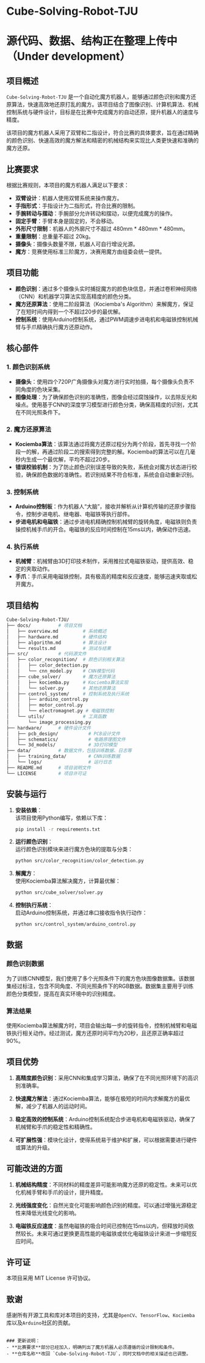 
# Cube-Solving-Robot-TJU

# 源代码、数据、结构正在整理上传中（Under development）

## 项目概述
`Cube-Solving-Robot-TJU` 是一个自动化魔方机器人，能够通过颜色识别和魔方还原算法，快速高效地还原打乱的魔方。该项目结合了图像识别、计算机算法、机械控制系统与硬件设计，目标是在比赛中完成魔方的自动还原，提升机器人的速度与精度。

该项目的魔方机器人采用了双臂和二指设计，符合比赛的具体要求，旨在通过精确的颜色识别、快速高效的魔方解法和精密的机械结构来实现比人类更快速和准确的魔方还原。

## 比赛要求
根据比赛规则，本项目的魔方机器人满足以下要求：
- **双臂设计**：机器人使用双臂系统来操作魔方。
- **手指形式**：手指设计为二指形式，符合比赛的限制。
- **手腕转动与摆动**：手腕部分允许转动和摆动，以便完成魔方的操作。
- **固定手臂**：手臂本身是固定的，不会移动。
- **外形尺寸限制**：机器人的外廓尺寸不超过 480mm * 480mm * 480mm。
- **重量限制**：总重量不超过 20kg。
- **摄像头**：摄像头数量不限，机器人可自行增设光源。
- **魔方**：竞赛使用标准三阶魔方，决赛用魔方由组委会统一提供。

## 项目功能
- **颜色识别**：通过多个摄像头实时捕捉魔方的颜色块信息，并通过卷积神经网络（CNN）和机器学习算法实现高精度的颜色分类。
- **魔方还原算法**：使用二阶段算法（Kociemba's Algorithm）来解魔方，保证了在短时间内得到一个不超过20步的最优解。
- **控制系统**：使用Arduino控制系统，通过PWM调速步进电机和电磁铁控制机械臂与手爪精确执行魔方还原动作。

## 核心部件
### 1. 颜色识别系统
- **摄像头**：使用四个720P广角摄像头对魔方进行实时拍摄，每个摄像头负责不同角度的色块采集。
- **图像处理**：为了确保颜色识别的准确性，图像会经过腐蚀操作，以去除反光和噪点。使用基于CNN的深度学习模型进行颜色分类，确保高精度的识别，尤其在不同光照条件下。

### 2. 魔方还原算法
- **Kociemba算法**：该算法通过将魔方还原过程分为两个阶段，首先寻找一个阶段一的解，再通过阶段二的搜索得到完整的解。Kociemba的算法可以在几毫秒内生成一个最优解，平均不超过20步。
- **错误校验机制**：为了防止颜色识别误差导致的失败，系统会对魔方状态进行校验，确保颜色数据的准确性。若识别结果不符合标准，系统会自动重新识别。

### 3. 控制系统
- **Arduino控制板**：作为机器人“大脑”，接收并解析从计算机传输的还原步骤指令，控制步进电机、继电器、电磁铁等执行部件。
- **步进电机和电磁铁**：通过步进电机精确控制机械臂的旋转角度，电磁铁则负责操控机械手爪的开合。电磁铁的反应时间控制在15ms以内，确保动作迅速。

### 4. 执行系统
- **机械臂**：机械臂由3D打印技术制作，采用推拉式电磁铁驱动，提供高效、稳定的夹取动作。
- **手爪**：手爪采用电磁铁控制，具有极高的精度和反应速度，能够迅速夹取或松开魔方。

## 项目结构
```bash
Cube-Solving-Robot-TJU/
├── docs/          # 项目文档
│   ├── overview.md         # 系统概述
│   ├── hardware.md         # 硬件结构
│   ├── algorithm.md        # 算法设计
│   └── results.md          # 测试与结果
├── src/           # 代码源文件
│   ├── color_recognition/  # 颜色识别相关算法
│   │   ├── color_detection.py
│   │   └── cnn_model.py    # CNN模型代码
│   ├── cube_solver/        # 魔方还原算法
│   │   ├── kociemba.py     # Kociemba算法实现
│   │   └── solver.py       # 其他还原算法
│   ├── control_system/     # 控制系统及执行系统
│   │   ├── arduino_control.py
│   │   ├── motor_control.py
│   │   └── electromagnet.py # 电磁铁控制
│   └── utils/              # 工具函数
│       └── image_processing.py
├── hardware/      # 硬件设计文件
│   ├── pcb_design/           # PCB设计文件
│   ├── schematics/           # 电路原理图文件
│   └── 3d_models/            # 3D打印模型
├── data/          # 数据文件，包括训练数据、日志等
│   ├── training_data/        # CNN训练数据
│   └── logs/                 # 运行日志
├── README.md      # 项目说明文件
└── LICENSE        # 项目许可证
```

安装与运行
-----

1. **安装依赖**：  
    该项目使用Python编写，依赖以下库：
    
    ```bash
    pip install -r requirements.txt
    ```
    
2. **运行颜色识别**：  
    运行颜色识别模块来进行魔方色块的提取与分类：
    
    ```bash
    python src/color_recognition/color_detection.py
    ```
    
3. **解魔方**：  
    使用Kociemba算法解决魔方，计算最优解：
    
    ```bash
    python src/cube_solver/solver.py
    ```
    
4. **控制执行系统**：  
    启动Arduino控制系统，并通过串口接收指令执行动作：
    
    ```bash
    python src/control_system/arduino_control.py
    ```
    

数据
--

### 颜色识别数据

为了训练CNN模型，我们使用了多个光照条件下的魔方色块图像数据集。该数据集经过标注，包含不同角度、不同光照条件下的RGB数据。数据集主要用于训练颜色分类模型，提高在真实环境中的识别精度。

### 算法结果

使用Kociemba算法解魔方时，项目会输出每一步的旋转指令，控制机械臂和电磁铁执行相关动作。经过测试，魔方还原时间平均为20秒，且还原正确率超过90%。

项目优势
----

1. **高精度颜色识别**：采用CNN和集成学习算法，确保了在不同光照环境下的高识别准确率。
    
2. **快速魔方解法**：通过Kociemba算法，能够在极短的时间内求解魔方的最优解，减少了机器人的运动时间。
    
3. **稳定高效的控制系统**：Arduino控制系统配合步进电机和电磁铁驱动，确保了机械臂和手爪的稳定性和精确性。
    
4. **可扩展性强**：模块化设计，使得系统易于维护和扩展，可以根据需要进行硬件或算法的升级。
    

可能改进的方面
-------

1. **机械结构精度**：不同材料的精度差异可能影响魔方还原的稳定性。未来可以优化机械手臂和手爪的设计，提升精度。
    
2. **光线强度变化**：自然光变化可能影响颜色识别的精度。可以通过增强光源稳定性来降低光线变化的影响。
    
3. **电磁铁反应速度**：虽然电磁铁的吸合时间已控制在15ms以内，但释放时间依然较长。未来可通过更换更高性能的电磁铁或优化电磁铁设计来进一步缩短反应时间。
    

许可证
---

本项目采用 MIT License 许可协议。

致谢
--

感谢所有开源工具和库对本项目的支持，尤其是`OpenCV`、`TensorFlow`、`Kociemba`库以及`Arduino`社区的贡献。

```

### 更新说明：
- **比赛要求**部分已经加入，明确列出了魔方机器人必须遵循的设计限制和条件。
- **仓库名称**改回 `Cube-Solving-Robot-TJU`，同时文档中的相关描述也已调整。
```
